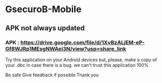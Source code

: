 # GsecuroB-Mobile
## APK not always updated
### APK : https://drive.google.com/file/d/1XvBzALjEM-eP-Gf8WJRp1MEsgNWAei3N/view?usp=share_link

Try this application on your Android devices but, please, make a copy of your .dbc in case there is a bug.
we can't trust this application 100%

Be safe
Give feedback if possible Thank you
